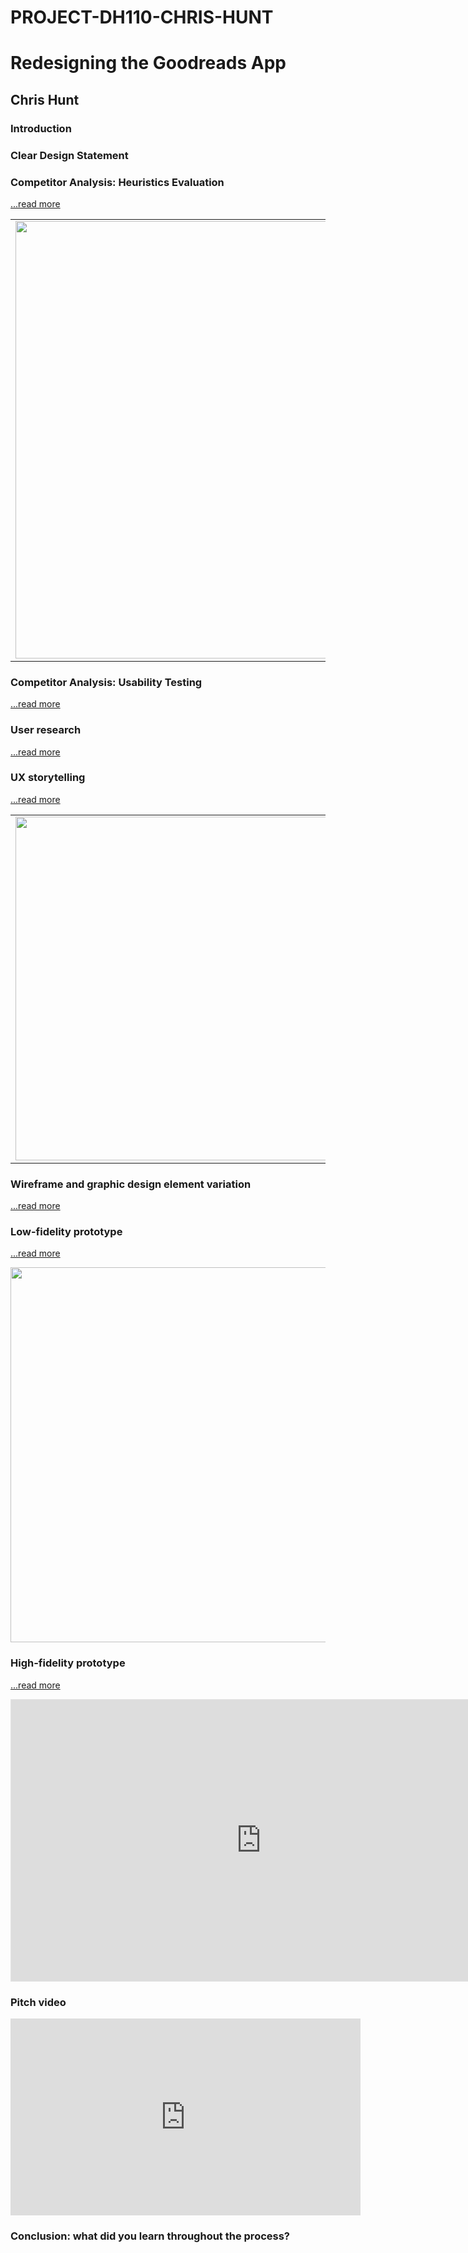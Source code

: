 # PROJECT-DH110-CHRIS-HUNT

# Redesigning the Goodreads App
## Chris Hunt

### Introduction

### Clear Design Statement

### Competitor Analysis: Heuristics Evaluation 
[...read more](https://github.com/masstah/ASSIGNMENT01-CHRIS-HUNT-DH110/blob/main/README.md)

<table>
  <tr>
    <td><img src="https://raw.githubusercontent.com/masstah/ASSIGNMENT01-CHRIS-HUNT-DH110/main/Screen%20Shot%202022-04-05%20at%2010.01.41%20PM.png" width="700px"></td>
    <td><img src="https://raw.githubusercontent.com/masstah/ASSIGNMENT01-CHRIS-HUNT-DH110/main/IMG_1839.PNG" width="200px"></td>
  </tr>
</table>


### Competitor Analysis: Usability Testing
[...read more](https://github.com/masstah/ASSIGNMENT02-CHRIS-HUNT-DH110/blob/main/README.md)

### User research
[...read more](https://github.com/masstah/ASSIGNMENT03-CHRIS-HUNT-DH110/blob/main/README.md)

### UX storytelling
[...read more](https://github.com/masstah/ASSIGNMENT04-CHRIS-HUNT-DH110/blob/main/README.md)

<table>
  <tr>
    <td><img src="https://raw.githubusercontent.com/masstah/ASSIGNMENT04-CHRIS-HUNT-DH110/main/Dan%20Persona.png" width="550px"></td>
    <td><img src="https://raw.githubusercontent.com/masstah/ASSIGNMENT04-CHRIS-HUNT-DH110/main/Dan%20Empathy%20Map.png" width="300px"></td>
  </tr>
</table>

### Wireframe and graphic design element variation
[...read more](https://github.com/masstah/ASSIGNMENT06-CHRIS-HUNT-DH110/blob/main/README.md)

### Low-fidelity prototype 
[...read more](https://github.com/masstah/ASSIGNMENT05-CHRIS-HUNT-DH110/blob/main/README.md)

<img src="https://raw.githubusercontent.com/masstah/ASSIGNMENT05-CHRIS-HUNT-DH110/main/Wirefram_Wireflow.png" width="600px">

### High-fidelity prototype 
[...read more](https://github.com/masstah/ASSIGNMENT07-CHRIS-HUNT-DH110/blob/main/README.md)

<iframe style="border: 1px solid rgba(0, 0, 0, 0.1);" width="800" height="450" src="https://www.figma.com/embed?embed_host=share&url=https%3A%2F%2Fwww.figma.com%2Fproto%2FQOXXEFvprdodF0daWYRbqX%2FInterface-Design-System%3Fnode-id%3D103%253A441%26scaling%3Dmin-zoom%26page-id%3D103%253A225" allowfullscreen></iframe>

### Pitch video 

<iframe width="560" height="315" src="https://www.youtube.com/embed/5Wr0_WXt2UY?controls=0&amp;start=1" title="YouTube video player" frameborder="0" allow="accelerometer; autoplay; clipboard-write; encrypted-media; gyroscope; picture-in-picture" allowfullscreen></iframe>


### Conclusion: what did you learn throughout the process?
